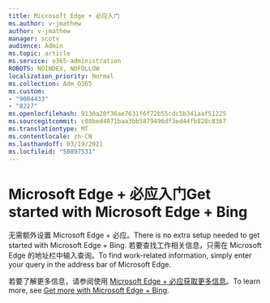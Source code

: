 ```yaml
---
title: Microsoft Edge + 必应入门
ms.author: v-jmathew
author: v-jmathew
manager: scotv
audience: Admin
ms.topic: article
ms.service: o365-administration
ROBOTS: NOINDEX, NOFOLLOW
localization_priority: Normal
ms.collection: Adm_O365
ms.custom:
- "9004433"
- "8227"
ms.openlocfilehash: 9130a20f36ae7631f6f72b55cdc5b341aaf51225
ms.sourcegitcommit: c08bed4071baa3bb5879496df3ed44fb828c8367
ms.translationtype: MT
ms.contentlocale: zh-CN
ms.lasthandoff: 03/19/2021
ms.locfileid: "50897531"
---
```

# <a name="get-started-with-microsoft-edge--bing"></a><span data-ttu-id="9ab72-102">Microsoft Edge + 必应入门</span><span class="sxs-lookup"><span data-stu-id="9ab72-102">Get started with Microsoft Edge + Bing</span></span>

<span data-ttu-id="9ab72-103">无需额外设置 Microsoft Edge + 必应。</span><span class="sxs-lookup"><span data-stu-id="9ab72-103">There is no extra setup needed to get started with Microsoft Edge + Bing.</span></span> <span data-ttu-id="9ab72-104">若要查找工作相关信息，只需在 Microsoft Edge 的地址栏中输入查询。</span><span class="sxs-lookup"><span data-stu-id="9ab72-104">To find work-related information, simply enter your query in the address bar of Microsoft Edge.</span></span>

<span data-ttu-id="9ab72-105">若要了解更多信息，请参阅使用 [Microsoft Edge + 必应获取更多信息](https://go.microsoft.com/fwlink/?linkid=2152963)。</span><span class="sxs-lookup"><span data-stu-id="9ab72-105">To learn more, see [Get more with Microsoft Edge + Bing](https://go.microsoft.com/fwlink/?linkid=2152963).</span></span>
